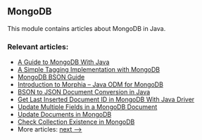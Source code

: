 ## MongoDB

This module contains articles about MongoDB in Java. 

### Relevant articles:

- [A Guide to MongoDB With Java](https://www.baeldung.com/java-mongodb)
- [A Simple Tagging Implementation with MongoDB](http://www.baeldung.com/mongodb-tagging)
- [MongoDB BSON Guide](https://www.baeldung.com/mongodb-bson)
- [Introduction to Morphia – Java ODM for MongoDB](https://www.baeldung.com/mongodb-morphia)
- [BSON to JSON Document Conversion in Java](https://www.baeldung.com/java-convert-bson-to-json)
- [Get Last Inserted Document ID in MongoDB With Java Driver](https://www.baeldung.com/java-mongodb-last-inserted-id)
- [Update Multiple Fields in a MongoDB Document](https://www.baeldung.com/mongodb-update-multiple-fields)
- [Update Documents in MongoDB](https://www.baeldung.com/mongodb-update-documents)
- [Check Collection Existence in MongoDB](https://www.baeldung.com/java-check-collection-existence-mongodb)
- More articles: [next -->](../java-mongodb-2)
